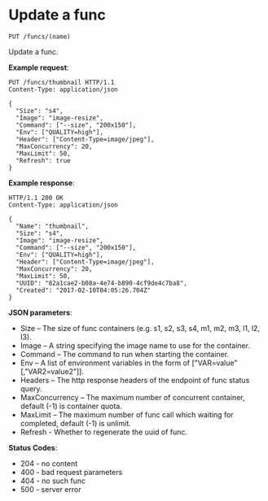# Update a func

`PUT /funcs/(name)`

Update a func.

**Example request**:

```
PUT /funcs/thumbnail HTTP/1.1
Content-Type: application/json

{
  "Size": "s4",
  "Image": "image-resize",
  "Command": ["--size", "200x150"],
  "Env": ["QUALITY=high"],
  "Header": ["Content-Type=image/jpeg"],
  "MaxConcurrency": 20,
  "MaxLimit": 50,
  "Refresh": true
}
```

**Example response**:

```
HTTP/1.1 200 OK
Content-Type: application/json

{
  "Name": "thumbnail",
  "Size": "s4",
  "Image": "image-resize",
  "Command": ["--size", "200x150"],
  "Env": ["QUALITY=high"],
  "Header": ["Content-Type=image/jpeg"],
  "MaxConcurrency": 20,
  "MaxLimit": 50,
  "UUID": "82a1cae2-b08a-4e74-b890-4cf9de4c7ba8",
  "Created": "2017-02-10T04:05:26.704Z"
}
```

**JSON parameters**:

* Size – The size of func containers (e.g. s1, s2, s3, s4, m1, m2, m3, l1, l2, l3).
* Image – A string specifying the image name to use for the container.
* Command – The command to run when starting the container.
* Env – A list of environment variables in the form of ["VAR=value"[,"VAR2=value2"]].
* Headers – The http response headers of the endpoint of func status query.
* MaxConcurrency – The maximum number of concurrent container, default (-1) is container quota.
* MaxLimit – The maximum number of func call which waiting for completed, default (-1) is unlimit.
* Refresh - Whether to regenerate the uuid of func.

**Status Codes**:

* 204 - no content
* 400 - bad request parameters
* 404 - no such func
* 500 - server error
